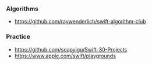 ### Algorithms

- https://github.com/raywenderlich/swift-algorithm-club

### Practice

- https://github.com/soapyigu/Swift-30-Projects
- https://www.apple.com/swift/playgrounds
